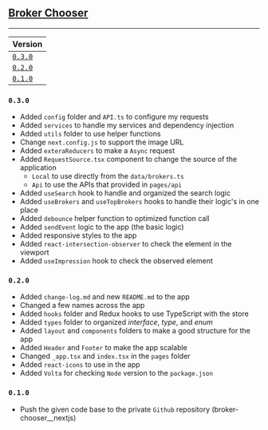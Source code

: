 ## <u>Broker Chooser</u>

---

| Version            |
|:-------------------|
| [`0.3.0`](#v0.3.0) |
| [`0.2.0`](#v0.2.0) |
| [`0.1.0`](#v0.1.0) |


### <a id="v0.3.0"/>`0.3.0`

- Added `config` folder and `API.ts` to configure my requests
- Added `services` to handle my services and dependency injection
- Added `utils` folder to use helper functions
- Change `next.config.js` to support the image URL
- Added `exteraReducers` to make a `Async` request
- Added `RequestSource.tsx` component to change the source of the application
  - `Local` to use directly from the `data/brokers.ts`
  - `Api` to use the APIs that provided in `pages/api`
- Added `useSearch` hook to handle and organized the search logic
- Added `useBrokers` and `useTopBrokers` hooks to handle their logic's in one place
- Added `debounce` helper function to optimized function call
- Added `sendEvent` logic to the app (the basic logic)
- Added responsive styles to the app
- Added `react-intersection-observer` to check the element in the viewport
- Added `useImpression` hook to check the observed element

### <a id="v0.2.0"/>`0.2.0`

- Added `change-log.md` and new `README.md` to the app
- Changed a few names across the app
- Added `hooks` folder and Redux hooks to use TypeScript with the store
- Added `types` folder to organized _interface_, _type_, and _enum_
- Added `layout` and `components` folders to make a good structure for the app
- Added `Header` and `Footer` to make the app scalable
- Changed `_app.tsx` and `index.tsx` in the `pages` folder
- Added `react-icons` to use in the app
- Added `Volta` for checking `Node` version to the `package.json`

### <a id="v0.1.0"/>`0.1.0`

- Push the given code base to the private `Github` repository (broker-chooser__nextjs)
